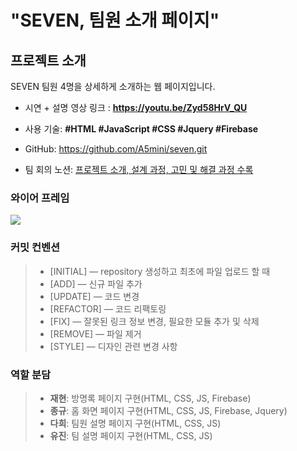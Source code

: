 # "SEVEN, 팀원 소개 페이지"

## 프로젝트 소개
SEVEN 팀원 4명을 상세하게 소개하는 웹 페이지입니다.
- 시연 + 설명 영상 링크 : **https://youtu.be/Zyd58HrV_QU**
- 사용 기술: **#HTML #JavaScript #CSS #Jquery #Firebase**
- GitHub: https://github.com/A5mini/seven.git

- 팀 회의 노션: [프로젝트 소개, 설계 과정, 고민 및 해결 과정 수록](https://mint-manager-226.notion.site/S-A-A-5-467465114ac24d01ae7911e5f5bfb4f6?pvs=74)

### 와이어 프레임

![](https://velog.velcdn.com/images/jeiho/post/faf47b73-1bd2-4ca5-9ed5-0d7308f4df1d/image.png)

### 커밋 컨벤션

>- [INITIAL] — repository 생성하고 최초에 파일 업로드 할 때
>- [ADD] — 신규 파일 추가
>- [UPDATE] — 코드 변경
>- [REFACTOR] — 코드 리팩토링
>- [FIX] — 잘못된 링크 정보 변경, 필요한 모듈 추가 및 삭제
>- [REMOVE] — 파일 제거
>- [STYLE] — 디자인 관련 변경 사항

### 역할 분담

>- **재현**: 방명록 페이지 구현(HTML, CSS, JS, Firebase)
>- **종규**: 홈 화면 페이지 구현(HTML, CSS, JS, Firebase, Jquery)
>- **다희**: 팀원 설명 페이지 구현(HTML, CSS, JS)
>- **유진**: 팀 설명 페이지 구현(HTML, CSS, JS)

